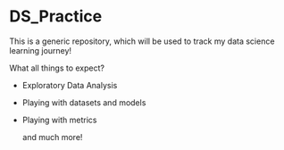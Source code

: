 # DS_Practice
This is a generic repository, which will be used to track my data science learning journey!

What all things to expect?

- Exploratory Data Analysis
- Playing with datasets and models
- Playing with metrics 

  and much more!


